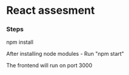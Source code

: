 # React assesment

### Steps


npm install


After installing node modules - Run "npm start"


The frontend will run on port 3000